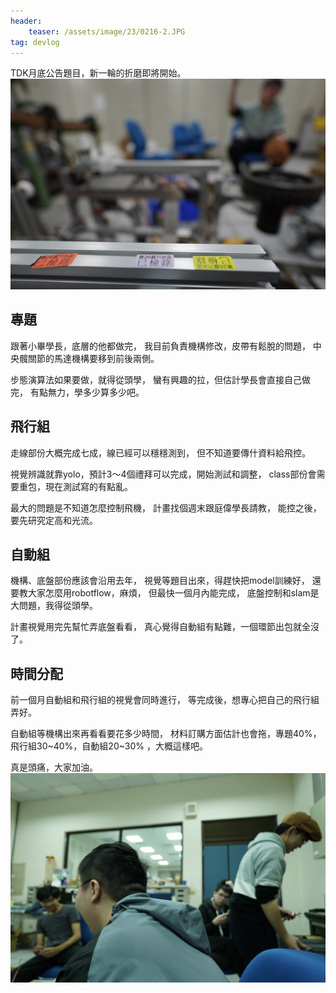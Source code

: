 ```yaml
---
header:
    teaser: /assets/image/23/0216-2.JPG
tag: devlog
---
```


TDK月底公告題目，新一輪的折磨即將開始。
![i](/assets/image/23/0216-1.JPG)

## 專題

跟著小畢學長，底層的他都做完，
我目前負責機構修改，皮帶有鬆脫的問題，
中央髖關節的馬達機構要移到前後兩側。

步態演算法如果要做，就得從頭學，
蠻有興趣的拉，但估計學長會直接自己做完，
有點無力，學多少算多少吧。

## 飛行組

走線部份大概完成七成，線已經可以穩穩測到，
但不知道要傳什資料給飛控。

視覺辨識就靠yolo，預計3～4個禮拜可以完成，開始測試和調整，
class部份會需要重包，現在測試寫的有點亂。
  
最大的問題是不知道怎麼控制飛機，
計畫找個週末跟庭偉學長請教，
能控之後，要先研究定高和光流。

## 自動組

機構、底盤部份應該會沿用去年，
視覺等題目出來，得趕快把model訓練好，
還要教大家怎麼用robotflow，麻煩，
但最快一個月內能完成，
底盤控制和slam是大問題，我得從頭學。

計畫視覺用完先幫忙弄底盤看看，
真心覺得自動組有點難，一個環節出包就全沒了。  

## 時間分配

前一個月自動組和飛行組的視覺會同時進行，
等完成後，想專心把自己的飛行組弄好。

自動組等機構出來再看看要花多少時間，
材料訂購方面估計也會拖，專題40%，飛行組30~40%，自動組20~30% ，大概這樣吧。
  
真是頭痛，大家加油。
![i](/assets/image/23/0216-2.JPG)
